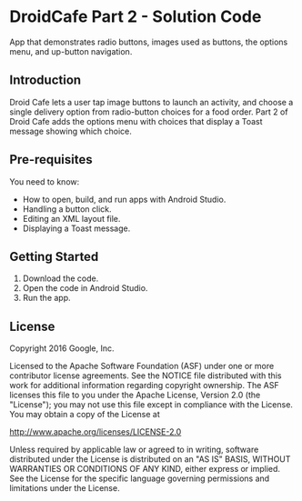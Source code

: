 DroidCafe Part 2 - Solution Code
================================

App that demonstrates radio buttons, images used as buttons, the options menu, and
up-button navigation.

Introduction
------------

Droid Cafe lets a user tap image buttons to launch an activity, and choose a single
delivery option from radio-button choices for a food order. Part 2 of Droid Cafe
adds the options menu with choices that display a Toast message showing which choice.

Pre-requisites
--------------

You need to know:
- How to open, build, and run apps with Android Studio.
- Handling a button click.
- Editing an XML layout file.
- Displaying a Toast message.

Getting Started
---------------

1. Download the code.
2. Open the code in Android Studio.
3. Run the app.


License
-------

Copyright 2016 Google, Inc.

Licensed to the Apache Software Foundation (ASF) under one or more contributor
license agreements.  See the NOTICE file distributed with this work for
additional information regarding copyright ownership.  The ASF licenses this
file to you under the Apache License, Version 2.0 (the "License"); you may not
use this file except in compliance with the License.  You may obtain a copy of
the License at

  http://www.apache.org/licenses/LICENSE-2.0

Unless required by applicable law or agreed to in writing, software
distributed under the License is distributed on an "AS IS" BASIS, WITHOUT
WARRANTIES OR CONDITIONS OF ANY KIND, either express or implied.  See the
License for the specific language governing permissions and limitations under
the License.
